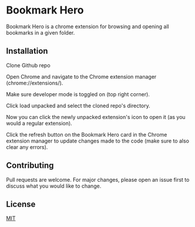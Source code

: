 # Bookmark Hero

Bookmark Hero is a chrome extension for browsing and opening all bookmarks in a given folder.

## Installation

Clone Github repo

Open Chrome and navigate to the Chrome extension manager (chrome://extensions/).

Make sure developer mode is toggled on (top right corner).

Click load unpacked and select the cloned repo's directory.

Now you can click the newly unpacked extension's icon to open it (as you would a regular extension).

Click the refresh button on the Bookmark Hero card in the Chrome extension manager to update changes made to the code (make sure to also clear any errors).

## Contributing
Pull requests are welcome. For major changes, please open an issue first to discuss what you would like to change.

## License
[MIT](https://choosealicense.com/licenses/mit/)
